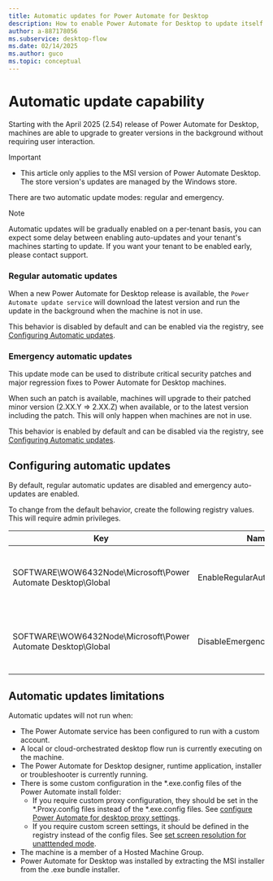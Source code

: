 ```yaml
---
title: Automatic updates for Power Automate for Desktop
description: How to enable Power Automate for Desktop to update itself automatically
author: a-887178056
ms.subservice: desktop-flow
ms.date: 02/14/2025
ms.author: guco
ms.topic: conceptual
---
```


# Automatic update capability

Starting with the April 2025 (2.54) release of Power Automate for Desktop, machines are able to upgrade to greater versions in the background without requiring user interaction.

> [!IMPORTANT]
> - This article only applies to the MSI version of Power Automate Desktop. The store version's updates are managed by the Windows store.

There are two automatic update modes: regular and emergency.

> [!NOTE]
> Automatic updates will be gradually enabled on a per-tenant basis, you can expect some delay between enabling auto-updates and your tenant's machines starting to update.
> If you want your tenant to be enabled early, please contact support.

### Regular automatic updates

When a new Power Automate for Desktop release is available, the `Power Automate update service` will download the latest version and run the update in the background when the machine is not in use.

This behavior is disabled by default and can be enabled via the registry, see [Configuring Automatic updates](#configuring-automatic-updates).

### Emergency automatic updates

This update mode can be used to distribute critical security patches and major regression fixes to Power Automate for Desktop machines.

When such an patch is available, machines will upgrade to their patched minor version (2.XX.Y => 2.XX.Z) when available, or to the latest version including the patch. This will only happen when machines are not in use.

This behavior is enabled by default and can be disabled via the registry, see [Configuring Automatic updates](#configuring-automatic-updates).

## Configuring automatic updates

By default, regular automatic updates are disabled and emergency auto-updates are enabled.

To change from the default behavior, create the following registry values. This will require admin privileges.

| Key | Name | Type | Value |
|---|---|---|---|
| SOFTWARE\WOW6432Node\Microsoft\Power Automate Desktop\Global | EnableRegularAutoUpdates | DWORD | If set to '1', will enable regular automatic updates. |
| SOFTWARE\WOW6432Node\Microsoft\Power Automate Desktop\Global | DisableEmergencyAutoUpdates | DWORD | If set to '1', will disable emergency automatic updates. |

## Automatic updates limitations

Automatic updates will not run when:
- The Power Automate service has been configured to run with a custom account.
- A local or cloud-orchestrated desktop flow run is currently executing on the machine.
- The Power Automate for Desktop designer, runtime application, installer or troubleshooter is currently running.
- There is some custom configuration in the *.exe.config files of the Power Automate install folder:
  - If you require custom proxy configuration, they should be set in the *.Proxy.config files instead of the *.exe.config files. See [configure Power Automate for desktop proxy settings](./how-to/proxy-settings.md).
  - If you require custom screen settings, it should be defined in the registry instead of the config files. See [set screen resolution for unatttended mode](./how-to/set-screen-resolution-unattended-mode.md).
- The machine is a member of a Hosted Machine Group.
- Power Automate for Desktop was installed by extracting the MSI installer from the .exe bundle installer.
